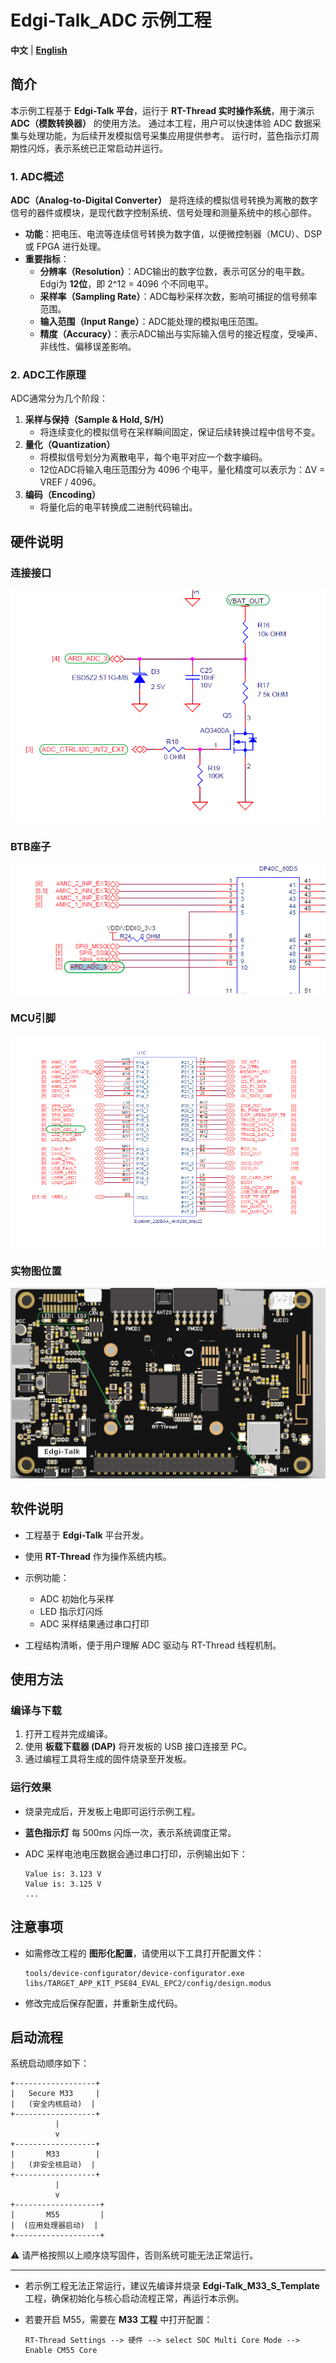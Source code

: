 # Edgi-Talk_ADC 示例工程

**中文** | [**English**](./README.md)

## 简介

本示例工程基于 **Edgi-Talk 平台**，运行于 **RT-Thread 实时操作系统**，用于演示 **ADC（模数转换器）** 的使用方法。
通过本工程，用户可以快速体验 ADC 数据采集与处理功能，为后续开发模拟信号采集应用提供参考。
运行时，蓝色指示灯周期性闪烁，表示系统已正常启动并运行。

### 1. ADC概述

**ADC（Analog-to-Digital Converter）** 是将连续的模拟信号转换为离散的数字信号的器件或模块，是现代数字控制系统、信号处理和测量系统中的核心部件。

- **功能**：把电压、电流等连续信号转换为数字值，以便微控制器（MCU）、DSP 或 FPGA 进行处理。
- **重要指标**：
  - **分辨率（Resolution）**：ADC输出的数字位数，表示可区分的电平数。Edgi为 **12位**，即 2^12 = 4096 个不同电平。
  - **采样率（Sampling Rate）**：ADC每秒采样次数，影响可捕捉的信号频率范围。
  - **输入范围（Input Range）**：ADC能处理的模拟电压范围。
  - **精度（Accuracy）**：表示ADC输出与实际输入信号的接近程度，受噪声、非线性、偏移误差影响。

### 2. ADC工作原理

ADC通常分为几个阶段：

1. **采样与保持（Sample & Hold, S/H）**
   - 将连续变化的模拟信号在采样瞬间固定，保证后续转换过程中信号不变。
2. **量化（Quantization）**
   - 将模拟信号划分为离散电平，每个电平对应一个数字编码。
   - 12位ADC将输入电压范围分为 4096 个电平，量化精度可以表示为：ΔV = VREF / 4096。
3. **编码（Encoding）**
   - 将量化后的电平转换成二进制代码输出。
## 硬件说明
### 连接接口
![alt text](figures/1.png)
### BTB座子
![alt text](figures/2.png)
### MCU引脚
![alt text](figures/3.png)
### 实物图位置
![alt text](figures/4.png)
## 软件说明

* 工程基于 **Edgi-Talk** 平台开发。
* 使用 **RT-Thread** 作为操作系统内核。
* 示例功能：

  * ADC 初始化与采样
  * LED 指示灯闪烁
  * ADC 采样结果通过串口打印
* 工程结构清晰，便于用户理解 ADC 驱动与 RT-Thread 线程机制。

## 使用方法

### 编译与下载

1. 打开工程并完成编译。
2. 使用 **板载下载器 (DAP)** 将开发板的 USB 接口连接至 PC。
3. 通过编程工具将生成的固件烧录至开发板。

### 运行效果

* 烧录完成后，开发板上电即可运行示例工程。
* **蓝色指示灯** 每 500ms 闪烁一次，表示系统调度正常。
* ADC 采样电池电压数据会通过串口打印，示例输出如下：

  ```
  Value is: 3.123 V
  Value is: 3.125 V
  ...
  ```

## 注意事项

* 如需修改工程的 **图形化配置**，请使用以下工具打开配置文件：

  ```
  tools/device-configurator/device-configurator.exe
  libs/TARGET_APP_KIT_PSE84_EVAL_EPC2/config/design.modus
  ```
* 修改完成后保存配置，并重新生成代码。

## 启动流程

系统启动顺序如下：

```
+------------------+
|   Secure M33     |
|   (安全内核启动)  |
+------------------+
          |
          v
+------------------+
|       M33        |
|   (非安全核启动)  |
+------------------+
          |
          v
+-------------------+
|       M55         |
|  (应用处理器启动)  |
+-------------------+
```

⚠️ 请严格按照以上顺序烧写固件，否则系统可能无法正常运行。

---

* 若示例工程无法正常运行，建议先编译并烧录 **Edgi-Talk\_M33\_S\_Template** 工程，确保初始化与核心启动流程正常，再运行本示例。
* 若要开启 M55，需要在 **M33 工程** 中打开配置：

  ```
  RT-Thread Settings --> 硬件 --> select SOC Multi Core Mode --> Enable CM55 Core
  ```

